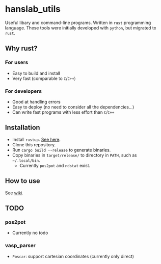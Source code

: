 # hanslab_utils

Useful libary and command-line programs. Written in `rust` programming language.
These tools were initially developed with `python`, but migrated to `rust`.

## Why rust?

### For users

- Easy to build and install
- Very fast (comparable to `C`/`C++`)

### For developers

- Good at handling errors
- Easy to deploy (no need to consider all the dependencies...)
- Can write fast programs with less effort than `C`/`C++`

## Installation

- Install `rustup`. [See here](https://rustup.rs/).
- Clone this repository.
- Run `cargo build --release` to generate binaries.
- Copy binaries in `target/release/` to directory in `PATH`, such as `~/.local/bin`.
  - Currently `pos2pot` and `ndstat` exist.

## How to use

See [wiki](https://github.com/mjhong0708/hanslab_utils/wiki).

## TODO

### pos2pot

- Currently no todo

### vasp_parser

- `Poscar`: support cartesian coordinates (currently only direct)
